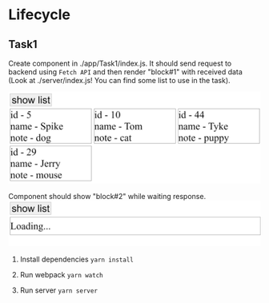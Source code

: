 # Lifecycle

## Task1

Create component in ./app/Task1/index.js. It should send request to backend using `Fetch API` and then render "block#1" with received data (Look at ./server/index.js! You can find some list to use in the task).

![](screenshots/Screenshot1.png)

Component should show "block#2" while waiting response.
![](screenshots/Screenshot2.png)

1. Install dependencies
   `yarn install`

2. Run webpack
   `yarn watch`

3. Run server
   `yarn server`
